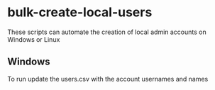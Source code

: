 # bulk-create-local-users

These scripts can automate the creation of local admin accounts on Windows or Linux

## Windows

To run update the users.csv with the account usernames and names

